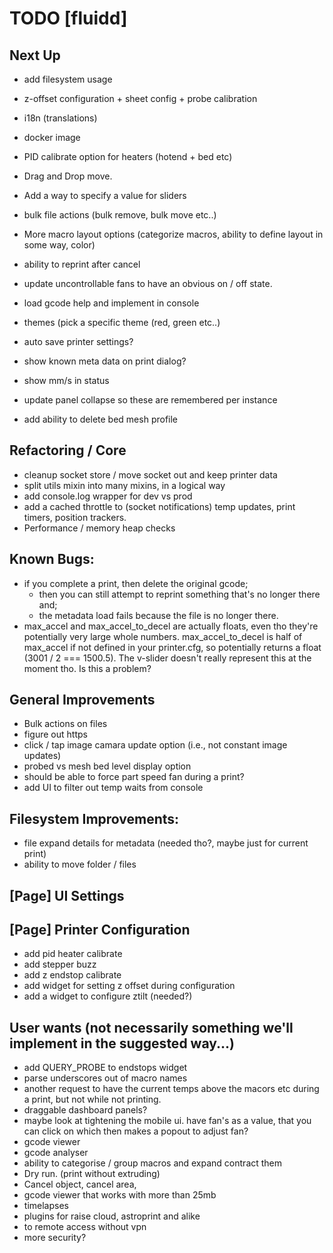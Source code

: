 # TODO [fluidd]

## Next Up
- add filesystem usage
- z-offset configuration + sheet config + probe calibration
- i18n (translations)
- docker image
- PID calibrate option for heaters (hotend + bed etc)
- Drag and Drop move.
- Add a way to specify a value for sliders
- bulk file actions (bulk remove, bulk move etc..)
- More macro layout options (categorize macros, ability to define layout in some way, color)
- ability to reprint after cancel
- update uncontrollable fans to have an obvious on / off state.


- load gcode help and implement in console
- themes (pick a specific theme (red, green etc..)
- auto save printer settings?
- show known meta data on print dialog?
- show mm/s in status
- update panel collapse so these are remembered per instance
- add ability to delete bed mesh profile


## Refactoring / Core
- cleanup socket store / move socket out and keep printer data
- split utils mixin into many mixins, in a logical way
- add console.log wrapper for dev vs prod
- add a cached throttle to (socket notifications) temp updates, print timers, position trackers.
- Performance / memory heap checks

## Known Bugs:
- if you complete a print, then delete the original gcode;
  - then you can still attempt to reprint something that's no longer there and;
  - the metadata load fails because the file is no longer there.
- max_accel and max_accel_to_decel are actually floats, even tho they're potentially very large
  whole numbers. max_accel_to_decel is half of max_accel if not defined in your printer.cfg, so
  potentially returns a float (3001 / 2 === 1500.5). The v-slider doesn't really represent this
  at the moment tho. Is this a problem?

## General Improvements
- Bulk actions on files
- figure out https
- click / tap image camara update option (i.e., not constant image updates)
- probed vs mesh bed level display option
- should be able to force part speed fan during a print?
- add UI to filter out temp waits from console

## Filesystem Improvements:
- file expand details for metadata (needed tho?, maybe just for current print)
- ability to move folder / files

## [Page] UI Settings

## [Page] Printer Configuration
- add pid heater calibrate
- add stepper buzz
- add z endstop calibrate
- add widget for setting z offset during configuration
- add a widget to configure ztilt (needed?)

## User wants (not necessarily something we'll implement in the suggested way...)
- add QUERY_PROBE to endstops widget
- parse underscores out of macro names
- another request to have the current temps above the macors etc during a print, but not while not printing.
- draggable dashboard panels?
- maybe look at tightening the mobile ui. have fan's as a value, that you can click
  on which then makes a popout to adjust fan?
- gcode viewer
- gcode analyser
- ability to categorise / group macros and expand contract them
- Dry run. (print without extruding)
- Cancel object, cancel area,
- gcode viewer that works with more than 25mb
- timelapses
- plugins for raise cloud, astroprint and alike
- to remote access without vpn
- more security?